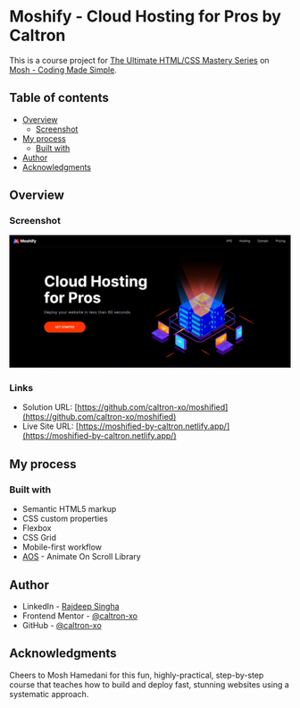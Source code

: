 # Moshify - Cloud Hosting for Pros by Caltron

This is a course project for [The Ultimate HTML/CSS Mastery Series](https://codewithmosh.com/p/the-ultimate-html-css-part3) on [Mosh - Coding Made Simple](https://codewithmosh.com/).

## Table of contents

- [Overview](#overview)
  - [Screenshot](#screenshot)
- [My process](#my-process)
  - [Built with](#built-with)
- [Author](#author)
- [Acknowledgments](#acknowledgments)

## Overview

### Screenshot

![](./Screenshot.jpg)

### Links

- Solution URL: [https://github.com/caltron-xo/moshified](https://github.com/caltron-xo/moshified)
- Live Site URL: [https://moshified-by-caltron.netlify.app/](https://moshified-by-caltron.netlify.app/)

## My process

### Built with

- Semantic HTML5 markup
- CSS custom properties
- Flexbox
- CSS Grid
- Mobile-first workflow
- [AOS](https://michalsnik.github.io/aos/) - Animate On Scroll Library

## Author

- LinkedIn - [Rajdeep Singha](https://www.linkedin.com/in/rajdeepsingha/)
- Frontend Mentor - [@caltron-xo](https://www.frontendmentor.io/profile/caltron-xo)
- GitHub - [@caltron-xo](https://github.com/caltron-xo)

## Acknowledgments

Cheers to Mosh Hamedani for this fun, highly-practical, step-by-step course that teaches how to build and deploy fast, stunning websites using a systematic approach.
